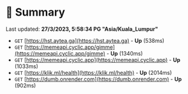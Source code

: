 # 📖 Summary
Last updated: **27/3/2023, 5:58:34 PG "Asia/Kuala_Lumpur"**

- `GET` [https://hst.aytea.ga](https://hst.aytea.ga) - **Up** (538ms)
- `GET` [https://memeapi.cyclic.app/gimme](https://memeapi.cyclic.app/gimme) - **Up** (1340ms)
- `GET` [https://memeapi.cyclic.app](https://memeapi.cyclic.app) - **Up** (1033ms)
- `GET` [https://klik.ml/health](https://klik.ml/health) - **Up** (2014ms)
- `GET` [https://dumb.onrender.com](https://dumb.onrender.com) - **Up** (902ms)
